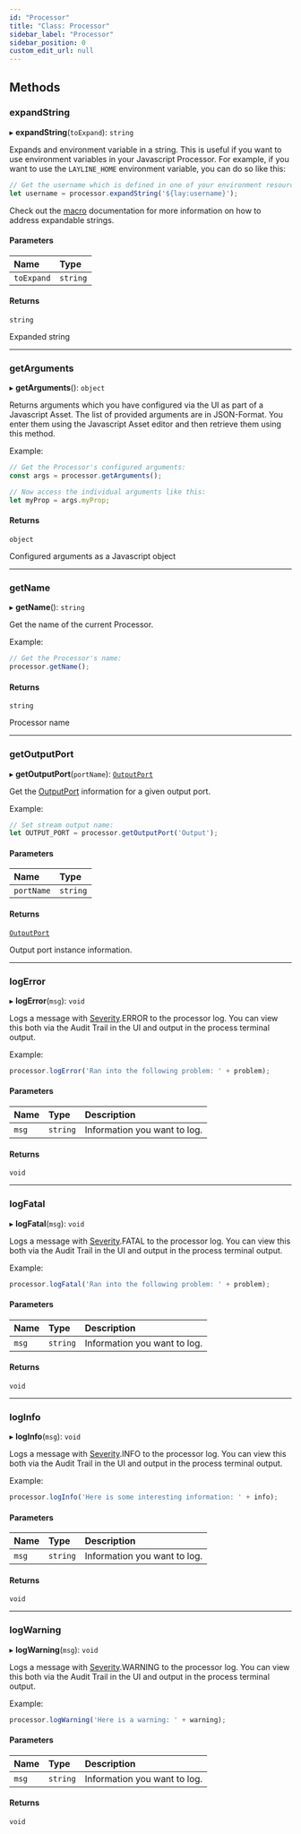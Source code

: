 ```yaml
---
id: "Processor"
title: "Class: Processor"
sidebar_label: "Processor"
sidebar_position: 0
custom_edit_url: null
---
```


## Methods

### expandString

▸ **expandString**(`toExpand`): `string`

Expands and environment variable in a string.
This is useful if you want to use environment variables in your Javascript Processor.
For example, if you want to use the `LAYLINE_HOME` environment variable, you can do so like this:
```js
// Get the username which is defined in one of your environment resources:
let username = processor.expandString('${lay:username}');
```

Check out the [macro](/docs/lang-ref/macros) documentation for more information on how to address expandable strings.

#### Parameters

| Name | Type |
| :------ | :------ |
| `toExpand` | `string` |

#### Returns

`string`

Expanded string

___

### getArguments

▸ **getArguments**(): `object`

Returns arguments which you have configured via the UI as part of a Javascript Asset.
The list of provided arguments are in JSON-Format. You enter them using the Javascript Asset editor
and then retrieve them using this method.

Example:
```js
// Get the Processor's configured arguments:
const args = processor.getArguments();

// Now access the individual arguments like this:
let myProp = args.myProp;
```

#### Returns

`object`

Configured arguments as a Javascript object

___

### getName

▸ **getName**(): `string`

Get the name of the current Processor.

Example:
```js
// Get the Processor's name:
processor.getName();
```

#### Returns

`string`

Processor name

___

### getOutputPort

▸ **getOutputPort**(`portName`): [`OutputPort`](OutputPort.md)

Get the [OutputPort](OutputPort.md) information for a given output port.

Example:
```js
// Set stream output name:
let OUTPUT_PORT = processor.getOutputPort('Output');
```

#### Parameters

| Name | Type |
| :------ | :------ |
| `portName` | `string` |

#### Returns

[`OutputPort`](OutputPort.md)

Output port instance information.

___

### logError

▸ **logError**(`msg`): `void`

Logs a message with [Severity](../enums/Severity.md).ERROR to the processor log.
You can view this both via the Audit Trail in the UI and output in the process terminal output.

Example:
```js
processor.logError('Ran into the following problem: ' + problem);
```

#### Parameters

| Name | Type | Description |
| :------ | :------ | :------ |
| `msg` | `string` | Information you want to log. |

#### Returns

`void`

___

### logFatal

▸ **logFatal**(`msg`): `void`

Logs a message with [Severity](../enums/Severity.md).FATAL to the processor log.
You can view this both via the Audit Trail in the UI and output in the process terminal output.

Example:
```js
processor.logFatal('Ran into the following problem: ' + problem);
```

#### Parameters

| Name | Type | Description |
| :------ | :------ | :------ |
| `msg` | `string` | Information you want to log. |

#### Returns

`void`

___

### logInfo

▸ **logInfo**(`msg`): `void`

Logs a message with [Severity](../enums/Severity.md).INFO to the processor log.
You can view this both via the Audit Trail in the UI and output in the process terminal output.

Example:
```js
processor.logInfo('Here is some interesting information: ' + info);
```

#### Parameters

| Name | Type | Description |
| :------ | :------ | :------ |
| `msg` | `string` | Information you want to log. |

#### Returns

`void`

___

### logWarning

▸ **logWarning**(`msg`): `void`

Logs a message with [Severity](../enums/Severity.md).WARNING to the processor log.
You can view this both via the Audit Trail in the UI and output in the process terminal output.

Example:
```js
processor.logWarning('Here is a warning: ' + warning);
```

#### Parameters

| Name | Type | Description |
| :------ | :------ | :------ |
| `msg` | `string` | Information you want to log. |

#### Returns

`void`
